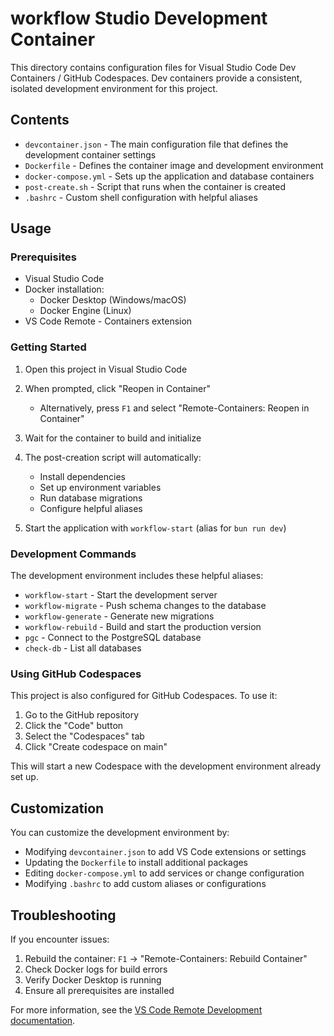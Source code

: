 # workflow Studio Development Container

This directory contains configuration files for Visual Studio Code Dev Containers / GitHub Codespaces. Dev containers provide a consistent, isolated development environment for this project.

## Contents

- `devcontainer.json` - The main configuration file that defines the development container settings
- `Dockerfile` - Defines the container image and development environment
- `docker-compose.yml` - Sets up the application and database containers
- `post-create.sh` - Script that runs when the container is created
- `.bashrc` - Custom shell configuration with helpful aliases

## Usage

### Prerequisites

- Visual Studio Code
- Docker installation:
  - Docker Desktop (Windows/macOS)
  - Docker Engine (Linux)
- VS Code Remote - Containers extension

### Getting Started

1. Open this project in Visual Studio Code
2. When prompted, click "Reopen in Container"
   - Alternatively, press `F1` and select "Remote-Containers: Reopen in Container"
3. Wait for the container to build and initialize
4. The post-creation script will automatically:

   - Install dependencies
   - Set up environment variables
   - Run database migrations
   - Configure helpful aliases

5. Start the application with `workflow-start` (alias for `bun run dev`)

### Development Commands

The development environment includes these helpful aliases:

- `workflow-start` - Start the development server
- `workflow-migrate` - Push schema changes to the database
- `workflow-generate` - Generate new migrations
- `workflow-rebuild` - Build and start the production version
- `pgc` - Connect to the PostgreSQL database
- `check-db` - List all databases

### Using GitHub Codespaces

This project is also configured for GitHub Codespaces. To use it:

1. Go to the GitHub repository
2. Click the "Code" button
3. Select the "Codespaces" tab
4. Click "Create codespace on main"

This will start a new Codespace with the development environment already set up.

## Customization

You can customize the development environment by:

- Modifying `devcontainer.json` to add VS Code extensions or settings
- Updating the `Dockerfile` to install additional packages
- Editing `docker-compose.yml` to add services or change configuration
- Modifying `.bashrc` to add custom aliases or configurations

## Troubleshooting

If you encounter issues:

1. Rebuild the container: `F1` → "Remote-Containers: Rebuild Container"
2. Check Docker logs for build errors
3. Verify Docker Desktop is running
4. Ensure all prerequisites are installed

For more information, see the [VS Code Remote Development documentation](https://code.visualstudio.com/docs/remote/containers).
